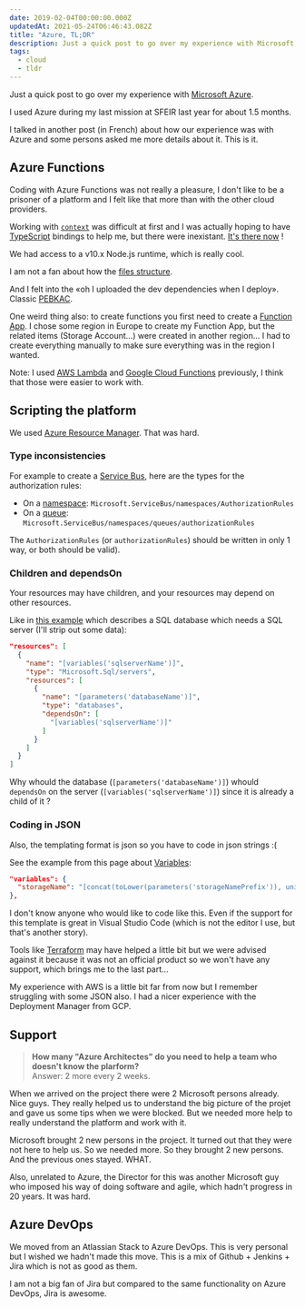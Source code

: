 ```yaml
---
date: 2019-02-04T00:00:00.000Z
updatedAt: 2021-05-24T06:46:43.082Z
title: "Azure, TL;DR"
description: Just a quick post to go over my experience with Microsoft Azure.
tags:
  - cloud
  - tldr
---
```


Just a quick post to go over my experience with [Microsoft Azure](https://azure.microsoft.com).

I used Azure during my last mission at SFEIR last year for about 1.5 months.

I talked in another post (in French) about how our experience was with Azure and some persons asked me more details about it. This is it.

## Azure Functions

Coding with Azure Functions was not really a pleasure, I don't like to be a prisoner of a platform and I felt like that more than with the other cloud providers.

Working with [`context`](https://docs.microsoft.com/en-us/azure/azure-functions/functions-reference-node#context-object) was difficult at first and I was actually hoping to have [TypeScript](https://www.typescriptlang.org/) bindings to help me, but there were inexistant. [It's there now](https://azure.microsoft.com/en-us/blog/improving-the-typescript-support-in-azure-functions/) !

We had access to a v10.x Node.js runtime, which is really cool.

I am not a fan about how the [files structure](https://docs.microsoft.com/en-us/azure/azure-functions/functions-reference-node#folder-structure).

And I felt into the «oh I uploaded the dev dependencies when I deploy». Classic [PEBKAC](https://en.wikipedia.org/wiki/User_error#Acronyms_and_other_names).

One weird thing also: to create functions you first need to create a [Function App](https://docs.microsoft.com/en-us/azure/azure-functions/functions-create-function-app-portal). I chose some region in Europe to create my Function App, but the related items (Storage Account...) were created in another region... I had to create everything manually to make sure everything was in the region I wanted.

Note: I used [AWS Lambda](https://aws.amazon.com/lambda/) and [Google Cloud Functions](https://cloud.google.com/functions/) previously, I think that those were easier to work with.

## Scripting the platform

We used [Azure Resource Manager](https://docs.microsoft.com/en-us/azure/azure-resource-manager/). That was hard.

### Type inconsistencies

For example to create a [Service Bus](https://docs.microsoft.com/en-us/azure/templates/microsoft.servicebus/allversions), here are the types for the authorization rules:

- On a [namespace](https://docs.microsoft.com/en-us/azure/templates/microsoft.servicebus/2017-04-01/namespaces/authorizationrules): `Microsoft.ServiceBus/namespaces/AuthorizationRules`
- On a [queue](https://docs.microsoft.com/en-us/azure/templates/microsoft.servicebus/2017-04-01/namespaces/queues/authorizationrules): `Microsoft.ServiceBus/namespaces/queues/authorizationRules`

The `AuthorizationRules` (or `authorizationRules`) should be written in only 1 way, or both should be valid).

### Children and dependsOn

Your resources may have children, and your resources may depend on other resources.

Like in [this example](https://docs.microsoft.com/en-us/azure/azure-resource-manager/resource-group-define-dependencies#child-resources) which describes a SQL database which needs a SQL server (I'll strip out some data):

```json
"resources": [
  {
    "name": "[variables('sqlserverName')]",
    "type": "Microsoft.Sql/servers",
    "resources": [
      {
        "name": "[parameters('databaseName')]",
        "type": "databases",
        "dependsOn": [
          "[variables('sqlserverName')]"
        ]
      }
    ]
  }
]
```

Why whould the database (`[parameters('databaseName')]`) whould `dependsOn` on the server (`[variables('sqlserverName')]`) since it is already a child of it ?

### Coding in JSON

Also, the templating format is json so you have to code in json strings :(

See the example from this page about [Variables](https://docs.microsoft.com/en-us/azure/azure-resource-manager/resource-manager-templates-variables):

```json
"variables": {
  "storageName": "[concat(toLower(parameters('storageNamePrefix')), uniqueString(resourceGroup().id))]"
},
```

I don't know anyone who would like to code like this. Even if the support for this template is great in Visual Studio Code (which is not the editor I use, but that's another story).

Tools like [Terraform](https://www.terraform.io/) may have helped a little bit but we were advised against it because it was not an official product so we won't have any support, which brings me to the last part...

My experience with AWS is a little bit far from now but I remember struggling with some JSON also. I had a nicer experience with the Deployment Manager from GCP.

## Support

> **How many "Azure Architectes" do you need to help a team who doesn't know the plarform?**<br>
> Answer: 2 more every 2 weeks.

When we arrived on the project there were 2 Microsoft persons already. Nice guys. They really helped us to understand the big picture of the projet and gave us some tips when we were blocked. But we needed more help to really understand the platform and work with it.

Microsoft brought 2 new persons in the project. It turned out that they were not here to help us. So we needed more. So they brought 2 new persons. And the previous ones stayed. WHAT.

Also, unrelated to Azure, the Director for this was another Microsoft guy who imposed his way of doing software and agile, which hadn't progress in 20 years. It was hard.

## Azure DevOps

We moved from an Atlassian Stack to Azure DevOps. This is very personal but I wished we hadn't made this move. This is a mix of Github + Jenkins + Jira which is not as good as them.

I am not a big fan of Jira but compared to the same functionality on Azure DevOps, Jira is awesome.
